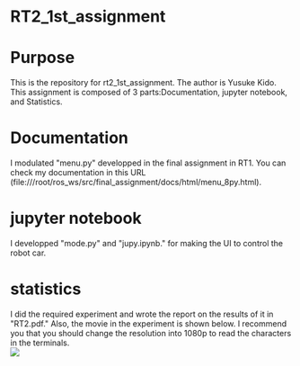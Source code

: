 # RT2_1st_assignment
# Purpose
This is the repository for rt2_1st_assignment. The author is Yusuke Kido. This assignment is composed of 3 parts:Documentation, jupyter notebook, and Statistics.

# Documentation
I modulated "menu.py" developped in the final assignment in RT1.
You can check my documentation in this URL (file:///root/ros_ws/src/final_assignment/docs/html/menu_8py.html).

# jupyter notebook
I developped "mode.py" and "jupy.ipynb." for making the UI to control the robot car.

# statistics
I did the required experiment and wrote the report on the results of it in "RT2.pdf."
Also, the movie in the experiment is shown below. I recommend you that you should change the resolution into 1080p to read the characters in the terminals.
<br>
[![](https://img.youtube.com/vi/mwPPHWJMLmY/0.jpg)](https://www.youtube.com/watch?v=mwPPHWJMLmY)
